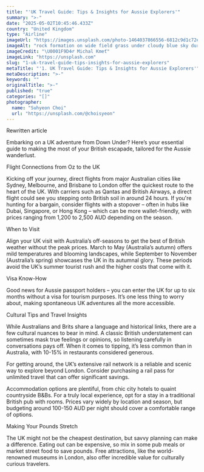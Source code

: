 ```yaml
---
title: "'UK Travel Guide: Tips & Insights for Aussie Explorers'"
summary: ">-"
date: "2025-05-02T10:45:46.433Z"
country: "United Kingdom"
type: "Airline"
imageUrl: "https://images.unsplash.com/photo-1464037866556-6812c9d1c72e?q=80&w=2070&auto=format&fit=crop&ixlib=rb-4.0.3&ixid=M3wxMjA3fDB8MHxwaG90by1wYWdlfHx8fGVufDB8fHx8fA%3D%3D"
imageAlt: "rock formation on wide field grass under cloudy blue sky during daytime"
imageCredit: "\U0001F9D4‍♂️ Michal Kmeť"
imageLink: "https://unsplash.com"
slug: "1-uk-travel-guide-tips-insights-for-aussie-explorers"
metaTitle: "'1. UK Travel Guide: Tips & Insights for Aussie Explorers'"
metaDescription: ">-"
keywords: ""
originalTitle: ">-"
published: "true"
categories: "[]"
photographer:
  name: "Suhyeon Choi"
  url: "https://unsplash.com/@choisyeon"
---
```








Rewritten article

Embarking on a UK adventure from Down Under? Here’s your essential guide to making the most of your British escapade, tailored for the Aussie wanderlust.

Flight Connections from Oz to the UK

Kicking off your journey, direct flights from major Australian cities like Sydney, Melbourne, and Brisbane to London offer the quickest route to the heart of the UK. With carriers such as Qantas and British Airways, a direct flight could see you stepping onto British soil in around 24 hours. If you're hunting for a bargain, consider flights with a stopover – often in hubs like Dubai, Singapore, or Hong Kong – which can be more wallet-friendly, with prices ranging from 1,200 to 2,500 AUD depending on the season.

When to Visit

Align your UK visit with Australia’s off-seasons to get the best of British weather without the peak prices. March to May (Australia’s autumn) offers mild temperatures and blooming landscapes, while September to November (Australia’s spring) showcases the UK in its autumnal glory. These periods avoid the UK’s summer tourist rush and the higher costs that come with it.

Visa Know-How

Good news for Aussie passport holders – you can enter the UK for up to six months without a visa for tourism purposes. It’s one less thing to worry about, making spontaneous UK adventures all the more accessible.

Cultural Tips and Travel Insights

While Australians and Brits share a language and historical links, there are a few cultural nuances to bear in mind. A classic British understatement can sometimes mask true feelings or opinions, so listening carefully in conversations pays off. When it comes to tipping, it’s less common than in Australia, with 10-15% in restaurants considered generous.

For getting around, the UK’s extensive rail network is a reliable and scenic way to explore beyond London. Consider purchasing a rail pass for unlimited travel that can offer significant savings. 

Accommodation options are plentiful, from chic city hotels to quaint countryside B&Bs. For a truly local experience, opt for a stay in a traditional British pub with rooms. Prices vary widely by location and season, but budgeting around 100-150 AUD per night should cover a comfortable range of options.

Making Your Pounds Stretch

The UK might not be the cheapest destination, but savvy planning can make a difference. Eating out can be expensive, so mix in some pub meals or market street food to save pounds. Free attractions, like the world-renowned museums in London, also offer incredible value for culturally curious travelers.
